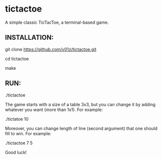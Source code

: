 # tictactoe

A simple classic TicTacToe, a terminal-based game.


INSTALLATION:
-------------------------------------------------

git clone https://github.com/v01z/tictactoe.git

cd tictactoe

make


RUN:
-------------------------------------------------
./tictactoe

The game starts with a size of a table  3x3, but
you can change it by adding whatever you want (more
than 1x1).
For example:

./tictatoe 10

Moreover, you can change length of line (second argument)
that one should fill to win.
For example:

./tictactoe 7 5

Good luck!
